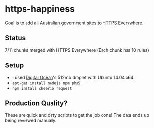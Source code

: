https-happiness
===============

Goal is to add all Australian government sites to [HTTPS Everywhere](https://www.eff.org/https-everywhere).

Status
-------

7/11 chunks merged with HTTPS Everywhere (Each chunk has 10 rules)

Setup
--------

* I used [Digital Ocean](https://www.digitalocean.com/?refcode=2f68bde48289)'s 512mb droplet with Ubuntu 14.04 x64.
* `apt-get install nodejs npm php5`
* `npm install cheerio request`

Production Quality?
-------------------
These are quick and dirty scripts to get the job done! The data ends up being reviewed manually.